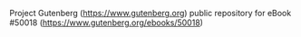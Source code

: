 Project Gutenberg (https://www.gutenberg.org) public repository for
eBook #50018 (https://www.gutenberg.org/ebooks/50018)
